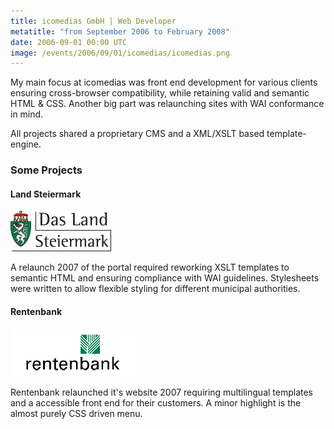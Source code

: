 ```yaml
---
title: icomedias GmbH | Web Developer
metatitle: "from September 2006 to February 2008"
date: 2006-09-01 00:00 UTC
image: /events/2006/09/01/icomedias/icomedias.png
---
```


My main focus at icomedias was front end development for various clients
ensuring cross-browser compatibility, while retaining valid and semantic
HTML & CSS. Another big part was relaunching sites with WAI conformance
in mind.

All projects shared a proprietary CMS and a XML/XSLT based template-engine.

### Some Projects

#### Land Steiermark

![Land Steiermark Logo](/events/2006/09/01/icomedias/land-steiermark.png)

A relaunch 2007 of the portal required reworking XSLT templates to semantic HTML and ensuring compliance with WAI guidelines. Stylesheets were written to allow flexible styling for different municipal authorities.

#### Rentenbank

![Rentenbank Logo](/events/2006/09/01/icomedias/rentenbank.png)

Rentenbank relaunched it's website 2007 requiring multilingual templates and a accessible front end for their customers. A minor highlight is the almost purely CSS driven menu.
